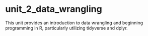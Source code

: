 # unit_2_data_wrangling
This unit provides an introduction to data wrangling and beginning programming in R, particularly utilizing tidyverse and dplyr.
